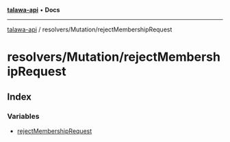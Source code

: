 [**talawa-api**](../../../README.md) • **Docs**

***

[talawa-api](../../../modules.md) / resolvers/Mutation/rejectMembershipRequest

# resolvers/Mutation/rejectMembershipRequest

## Index

### Variables

- [rejectMembershipRequest](variables/rejectMembershipRequest.md)
